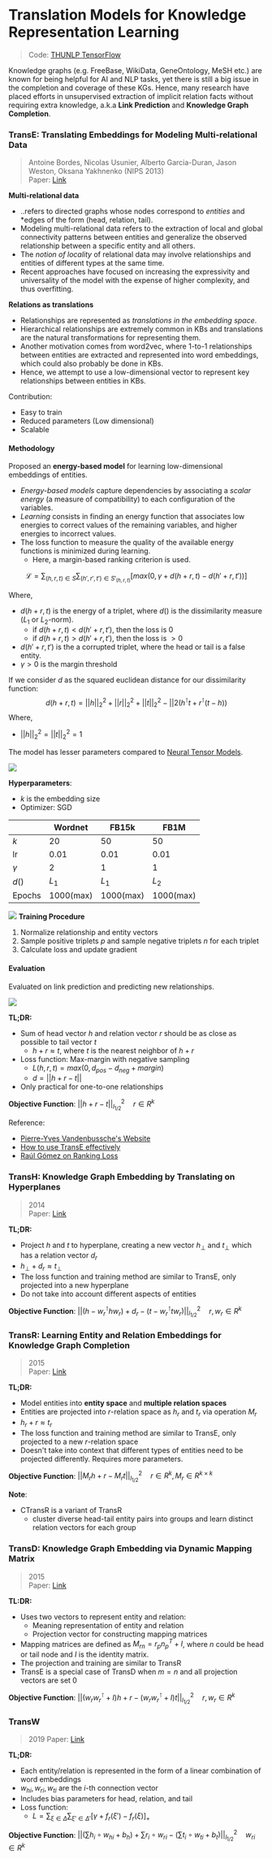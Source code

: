 # Translation Models for Knowledge Representation Learning
> Code: [THUNLP TensorFlow](https://github.com/thunlp/TensorFlow-TransX)

Knowledge graphs (e.g. FreeBase, WikiData, GeneOntology, MeSH etc.) are known for being helpful for AI and NLP tasks, yet there is still a big issue in the completion and coverage of these KGs. Hence, many research have placed efforts in unsupervised extraction of implicit relation facts without requiring extra knowledge, a.k.a **Link Prediction** and **Knowledge Graph Completion**.

### TransE: Translating Embeddings for Modeling Multi-relational Data
> Antoine Bordes, Nicolas Usunier, Alberto Garcia-Duran, Jason Weston, Oksana Yakhnenko (NIPS 2013)  
> Paper: [Link](https://papers.nips.cc/paper/5071-translating-embeddings-for-modeling-multi-relational-data)

**Multi-relational data**  
- ..refers to directed graphs whose nodes correspond to *entities* and *edges of the form (head, relation, tail).  
- Modeling multi-relational data refers to the extraction of local and global connectivity patterns between entities and generalize the observed relationship between a specific entity and all others.
- The *notion of locality* of relational data may involve relationships and entities of different types at the same time.
- Recent approaches have focused on increasing the expressivity and universality of the model with the expense of higher complexity, and thus overfitting.

**Relations as translations**
- Relationships are represented as *translations in the embedding space*.
- Hierarchical relationships are extremely common in KBs and translations are the natural transformations for representing them.
- Another motivation comes from word2vec, where 1-to-1 relationships between entities are extracted and represented into word embeddings, which could also probably be done in KBs.
- Hence, we attempt to use a low-dimensional vector to represent key relationships between entities in KBs.

Contribution:
- Easy to train
- Reduced parameters (Low dimensional)
- Scalable

#### Methodology
Proposed an **energy-based model** for learning low-dimensional embeddings of entities.
- *Energy-based models* capture dependencies by associating a *scalar energy* (a measure of compatibility) to each configuration of the variables.
- *Learning* consists in finding an energy function that associates low energies to correct values of the remaining variables, and higher energies to incorrect values.
- The loss function to measure the quality of the available energy functions is minimized during learning.
  - Here, a margin-based ranking criterion is used.

$$
\mathcal{L} = \sum_{(h,r,t)\in S}\sum_{(h',r',t')\in S'_{(h,r,t)}}\Big[ max(0, \gamma + d(h+r, t) - d(h'+r, t')) \Big]
$$

Where, 
- $d(h+r, t)$ is the energy of a triplet, where $d()$ is the dissimilarity measure ($L_1$ or $L_2$-norm).
  - if $d(h+r, t) < d(h'+r, t')$, then the loss is $0$
  - if $d(h+r, t) > d(h'+r, t')$, then the loss is $> 0$
- $d(h'+r, t')$ is the a corrupted triplet, where the head or tail is a false entity.
- $\gamma > 0$ is the margin threshold

If we consider $d$ as the squared euclidean distance for our dissimilarity function:
$$
d(h+r, t) = ||h||^2_2 + ||r||^2_2 + ||t||^2_2 - ||2(h^\intercal t+r^\intercal (t-h))
$$
Where, 
- $||h||^2_2=||t||^2_2=1$

The model has lesser parameters compared to [Neural Tensor Models](https://papers.nips.cc/paper/5028-reasoning-with-neural-tensor-networks-for-knowledge-base-completion.pdf).

![](https://i.imgur.com/eBbKAAc.png)

**Hyperparameters**:
- $k$ is the embedding size
- Optimizer: SGD

| | Wordnet | FB15k | FB1M |
| - | - | - | - |
| $k$ | 20 | 50 | 50 |
| lr | 0.01 | 0.01 | 0.01 |
| $\gamma$ | 2 | 1 | 1 |
| $d()$ | $L_1$ | $L_1$ | $L_2$ |
| Epochs | 1000(max) | 1000(max) | 1000(max) | 

![](https://i.imgur.com/3y95eBR.png)
**Training Procedure**
1. Normalize relationship and entity vectors
2. Sample positive triplets $p$ and sample negative triplets $n$ for each triplet
3. Calculate loss and update gradient

#### Evaluation
Evaluated on link prediction and predicting new relationships.

![](https://i.imgur.com/x3CoB2J.png)

**TL;DR:**
- Sum of head vector $h$ and relation vector $r$ should be as close as possible to tail vector $t$
  - $h + r \approx t$, where $t$ is the nearest neighbor of $h + r$
- Loss function: Max-margin with negative sampling
  - $L(h,r,t) = max(0, d_{pos} - d_{neg} + margin)$
  - $d = || h + r - t ||$
- Only practical for one-to-one relationships

**Objective Function**: $|| h + r - t ||^2_{l_{1/2}} \quad r \in R^k$

Reference: 
- [Pierre-Yves Vandenbussche's Website](http://pyvandenbussche.info/2017/translating-embeddings-transe/)
- [How to use TransE effectively](http://www.ccri.com/2018/06/27/use-transe-effectively/)
- [Raúl Gómez on Ranking Loss](https://gombru.github.io/2019/04/03/ranking_loss/)

### TransH: Knowledge Graph Embedding by Translating on Hyperplanes
> 2014  
> Paper: [Link](https://www.aaai.org/ocs/index.php/AAAI/AAAI14/paper/view/8531/8546)

**TL;DR:**
- Project $h$ and $t$ to hyperplane, creating a new vector $h_\perp$ and $t_\perp$ which has a relation vector $d_r$
- $h_\perp + d_r \approx t_\perp$
- The loss function and training method are similar to TransE, only projected into a new hyperplane
- Do not take into account different aspects of entities

**Objective Function**: $|| (h-w^\intercal_rhw_r) + d_r - (t-w^\intercal_rtw_r) ||^2_{l_{1/2}} \quad r, w_r \in R^k$

### TransR: Learning Entity and Relation Embeddings for Knowledge Graph Completion
> 2015  
> Paper: [Link](https://www.aaai.org/ocs/index.php/AAAI/AAAI15/paper/view/9571/9523)

**TL;DR:**
- Model entities into **entity space** and **multiple relation spaces**
- Entities are projected into $r$-relation space as $h_r$ and $t_r$ via operation $M_r$
- $h_r + r \approx t_r$
- The loss function and training method are similar to TransE, only projected to a new $r$-relation space
- Doesn't take into context that different types of entities need to be projected differently. Requires more parameters.

**Objective Function**: $|| M_rh + r - M_rt ||^2_{l_{1/2}} \quad r \in R^k, M_r \in R^{k \times k}$

**Note**:
- CTransR is a variant of TransR
  - cluster diverse head-tail entity pairs into groups and learn distinct relation vectors for each group

### TransD: Knowledge Graph Embedding via Dynamic Mapping Matrix
> 2015  
> Paper: [Link](https://www.aclweb.org/anthology/P15-1067/)

**TL:DR:**
- Uses two vectors to represent entity and relation:
  - Meaning representation of entity and relation
  - Projection vector for constructing mapping matrices
- Mapping matrices are defined as $M_{rn} = r_p n_p^T +I$, where $n$ could be head or tail node and $I$ is the identity matrix.
- The projection and training are similar to TransR
- TransE is a special case of TransD when $m=n$ and all projection vectors are set $0$

**Objective Function**: $|| (w_rw^\intercal_r + I)h + r - (w_rw^\intercal_r + I)t ||^2_{l_{1/2}} \quad r, w_r \in R^k$

### TransW
> 2019
> Paper: [Link](https://arxiv.org/abs/1909.03794)

**TL;DR:**
- Each entity/relation is represented in the form of a linear combination of word embeddings
- $w_{hi}, w_{ri}, w_{ti}$ are the $i$-th connection vector
- Includes bias parameters for head, relation, and tail
- Loss function:
    - $L = \sum_{\xi \in \Delta} \sum_{\xi' \in \Delta'} [ \gamma + f_r (\xi') - f_r (\xi)]_+$ 

**Objective Function**: $|| (\sum h_i \circ w_{hi} +b_h) + \sum r_i \circ w_{ri} - (\sum t_i \circ w_{ti} +b_t) ||^2_{l_{1/2}} \quad w_{ri} \in R^k$